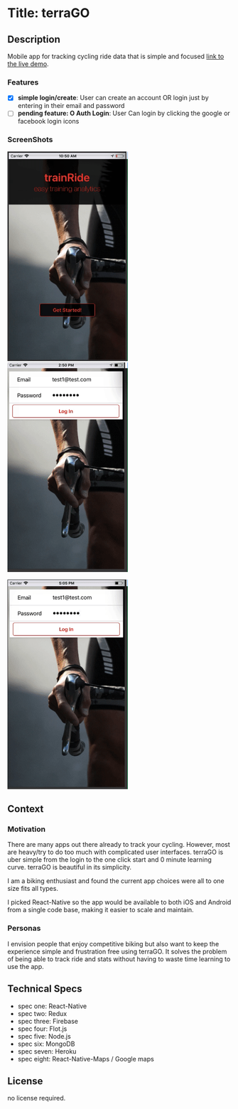 # Title:  terraGO

## Description
Mobile app for tracking cycling ride data that is simple and focused [link to the live demo](#).

### Features
- [x] **simple login/create**: User can create an account OR login just by entering in their email and password
- [ ] **pending feature: O Auth Login**: User Can login by clicking the google or facebook login icons

### ScreenShots
![Login](./readMeImg/KapturetrackRideLogin2.0.gif)
![Map](./readMeImg/KapturetrackRideMap1.0.gif)

![Track Ride](./readMeImg/KapturetrackRideStart.gif)

## Context
### Motivation
There are many apps out there already to track your cycling.  However, most are heavy/try to do too much with complicated user interfaces.  terraGO is uber simple from the login to the one click start and 0 minute learning curve.  terraGO is beautiful in its simplicity.

I am a biking enthusiast and found the current app choices were all to one size fits all types.  

I picked React-Native so the app would be available to both iOS and Android from a single code base, making it easier to scale and maintain.

### Personas
I envision people that enjoy competitive biking but also want to keep the experience simple and frustration free using terraGO.  It solves the problem of being able to track ride and stats without having to waste time learning to use the app.  


## Technical Specs

- spec one: React-Native
- spec two: Redux
- spec three: Firebase
- spec four: Flot.js
- spec five: Node.js
- spec six: MongoDB
- spec seven: Heroku
- spec eight: React-Native-Maps / Google maps



## License
no license required.
